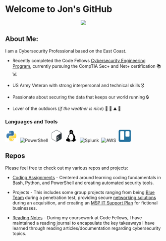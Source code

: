 # Welcome to Jon's GitHub

<div id="header" align="center">
  <img src="https://media.giphy.com/media/077i6AULCXc0FKTj9s/giphy.gif"/>
</div>

## About Me:

I am a Cybersecurity Professional based on the East Coast.

* Recently completed the Code Fellows [Cybersecurity Engineering Program](https://github.com/codefellows/seattle-cybersecurity-401d8#student-learning-outcomes), currently pursuing the CompTIA Sec+ and Net+ certification 📚 💻

* US Army Veteran with strong interpersonal and technical skills 🎖️

* Passionate about securing the data that keeps our world running 🔒

* Lover of the outdoors (_if the weather is nice_) 🚴 🥾 ⛰️ 🎿

### Languages and Tools

<div>
  <img src="https://github.com/devicons/devicon/blob/master/icons/python/python-original.svg" title="Python" alt="Python" width="40" height="40"/>&nbsp;
  <img src="https://gist.githubusercontent.com/Xainey/d5bde7d01dcbac51ac951810e94313aa/raw/6c858c46726541b48ddaaebab29c41c07a196394/PowerShell.svg" title="PowerShell" alt="PowerShell" width="40" height="40"/>&nbsp;
  <img src="https://raw.githubusercontent.com/devicons/devicon/master/icons/bash/bash-original.svg" title="Bash" alt="Bash" width="40" height="40"/>&nbsp;
  <img src="https://github.com/devicons/devicon/blob/master/icons/linux/linux-plain.svg" title="Linux" alt="Linux" width="40" height="40"/>&nbsp;
   <img src="https://upload.wikimedia.org/wikipedia/commons/1/1d/Splunk_logo.svg" title="Splunk" alt="Splunk" width="40" height="40"/>&nbsp;
  <img src="https://upload.wikimedia.org/wikipedia/commons/9/93/Amazon_Web_Services_Logo.svg" title="AWS" alt="AWS" width="40" height="40"/>&nbsp;
  <img src="https://github.com/devicons/devicon/blob/master/icons/trello/trello-plain.svg" title="Trello" alt="Trello" width="40" height="40"/>&nbsp;
</div>

## Repos

Please feel free to check out my various repos and projects:

* [Coding Assignments](https://github.com/mcmullinj84/Ops-Code-Challenges) - Centered around learning coding fundamentals in Bash, Python, and PowerShell and creating automated security tools.

*  Projects - This includes some group projects ranging from being [Blue Team](https://github.com/Cerulean-Shield) during a penetration test, providing secure [networking solutions](https://github.com/405f0und) during an acquisition, and creating an [MSP IT Support Plan](https://github.com/Industrial-Software-Solutions-MSP) for fictional businesses.

*  [Reading Notes](https://github.com/mcmullinj84/reading-notes) - During my coursework at Code Fellows, I have maintained a reading journal to encapsulate the key takeaways I have learned through reading articles/documentation regarding cybersecurity topics.
<!--
**mcmullinj84/mcmullinj84** is a ✨ _special_ ✨ repository because its `README.md` (this file) appears on your GitHub profile.

Here are some ideas to get you started:

- 🔭 I’m currently working on ...
- 🌱 I’m currently learning ...
- 👯 I’m looking to collaborate on ...
- 🤔 I’m looking for help with ...
- 💬 Ask me about ...
- 📫 How to reach me: ...
- 😄 Pronouns: ...
- ⚡ Fun fact: ...
-->

